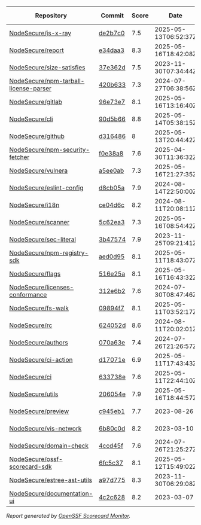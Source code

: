 <!-- OPENSSF-SCORECARD-MONITOR:START -->

| Repository | Commit | Score | Date | Score Delta | Report | StepSecurity |
| -- | -- | -- | -- | -- | -- | -- |
| [NodeSecure/js-x-ray](https://github.com/NodeSecure/js-x-ray) | [de2b7c0](https://github.com/NodeSecure/js-x-ray/commit/de2b7c048a046e812e280a94d5a7025b12787fa6) | 7.5 | 2025-05-13T06:52:37Z | 0 / [Details](https://ossf.github.io/scorecard-visualizer/#/projects/github.com/NodeSecure/js-x-ray/compare/de2b7c048a046e812e280a94d5a7025b12787fa6/de2b7c048a046e812e280a94d5a7025b12787fa6) | [View](https://ossf.github.io/scorecard-visualizer/#/projects/github.com/NodeSecure/js-x-ray/commit/de2b7c048a046e812e280a94d5a7025b12787fa6) | [Fix it](https://app.stepsecurity.io/securerepo?repo=NodeSecure/js-x-ray) |
| [NodeSecure/report](https://github.com/NodeSecure/report) | [e34daa3](https://github.com/NodeSecure/report/commit/e34daa3d18b8793c5d014041cb2e2fc248329721) | 8.3 | 2025-05-16T18:42:08Z | 0 / [Details](https://ossf.github.io/scorecard-visualizer/#/projects/github.com/NodeSecure/report/compare/e34daa3d18b8793c5d014041cb2e2fc248329721/e34daa3d18b8793c5d014041cb2e2fc248329721) | [View](https://ossf.github.io/scorecard-visualizer/#/projects/github.com/NodeSecure/report/commit/e34daa3d18b8793c5d014041cb2e2fc248329721) | [Fix it](https://app.stepsecurity.io/securerepo?repo=NodeSecure/report) |
| [NodeSecure/size-satisfies](https://github.com/NodeSecure/size-satisfies) | [37e362d](https://github.com/NodeSecure/size-satisfies/commit/37e362d756ea07662ee8052320a7d4ec1c097cad) | 7.5 | 2023-11-30T07:34:44Z | 0 / [Details](https://ossf.github.io/scorecard-visualizer/#/projects/github.com/NodeSecure/size-satisfies/compare/37e362d756ea07662ee8052320a7d4ec1c097cad/37e362d756ea07662ee8052320a7d4ec1c097cad) | [View](https://ossf.github.io/scorecard-visualizer/#/projects/github.com/NodeSecure/size-satisfies/commit/37e362d756ea07662ee8052320a7d4ec1c097cad) | [Fix it](https://app.stepsecurity.io/securerepo?repo=NodeSecure/size-satisfies) |
| [NodeSecure/npm-tarball-license-parser](https://github.com/NodeSecure/npm-tarball-license-parser) | [420b633](https://github.com/NodeSecure/npm-tarball-license-parser/commit/420b6331a6f3c07c5f20bb8f58d3394b88007c54) | 7.3 | 2024-07-27T06:38:56Z | 0 / [Details](https://ossf.github.io/scorecard-visualizer/#/projects/github.com/NodeSecure/npm-tarball-license-parser/compare/420b6331a6f3c07c5f20bb8f58d3394b88007c54/420b6331a6f3c07c5f20bb8f58d3394b88007c54) | [View](https://ossf.github.io/scorecard-visualizer/#/projects/github.com/NodeSecure/npm-tarball-license-parser/commit/420b6331a6f3c07c5f20bb8f58d3394b88007c54) | [Fix it](https://app.stepsecurity.io/securerepo?repo=NodeSecure/npm-tarball-license-parser) |
| [NodeSecure/gitlab](https://github.com/NodeSecure/gitlab) | [96e73e7](https://github.com/NodeSecure/gitlab/commit/96e73e766b4000599d1736c6c3b698c978dab714) | 8.1 | 2025-05-16T13:16:40Z | 0 / [Details](https://ossf.github.io/scorecard-visualizer/#/projects/github.com/NodeSecure/gitlab/compare/f38a1f666961b4fb8a65e4c8dc7493ac39d04ed9/96e73e766b4000599d1736c6c3b698c978dab714) | [View](https://ossf.github.io/scorecard-visualizer/#/projects/github.com/NodeSecure/gitlab/commit/96e73e766b4000599d1736c6c3b698c978dab714) | [Fix it](https://app.stepsecurity.io/securerepo?repo=NodeSecure/gitlab) |
| [NodeSecure/cli](https://github.com/NodeSecure/cli) | [90d5b66](https://github.com/NodeSecure/cli/commit/90d5b663dad0942ec0b2e6855d576456a957afc7) | 8.8 | 2025-05-14T05:38:15Z | 0 / [Details](https://ossf.github.io/scorecard-visualizer/#/projects/github.com/NodeSecure/cli/compare/5f2f2b48893a05fff9b4185c9e5f15f315272fb3/90d5b663dad0942ec0b2e6855d576456a957afc7) | [View](https://ossf.github.io/scorecard-visualizer/#/projects/github.com/NodeSecure/cli/commit/90d5b663dad0942ec0b2e6855d576456a957afc7) | [Fix it](https://app.stepsecurity.io/securerepo?repo=NodeSecure/cli) |
| [NodeSecure/github](https://github.com/NodeSecure/github) | [d316486](https://github.com/NodeSecure/github/commit/d3164867784d9f32a4157948d3e37506a61323d3) | 8 | 2025-05-13T20:44:42Z | 0 / [Details](https://ossf.github.io/scorecard-visualizer/#/projects/github.com/NodeSecure/github/compare/d3164867784d9f32a4157948d3e37506a61323d3/d3164867784d9f32a4157948d3e37506a61323d3) | [View](https://ossf.github.io/scorecard-visualizer/#/projects/github.com/NodeSecure/github/commit/d3164867784d9f32a4157948d3e37506a61323d3) | [Fix it](https://app.stepsecurity.io/securerepo?repo=NodeSecure/github) |
| [NodeSecure/npm-security-fetcher](https://github.com/NodeSecure/npm-security-fetcher) | [f0e38a8](https://github.com/NodeSecure/npm-security-fetcher/commit/f0e38a8254a0c88fead68b9029901eccff0187cc) | 7.6 | 2025-04-30T11:36:32Z | 0 / [Details](https://ossf.github.io/scorecard-visualizer/#/projects/github.com/NodeSecure/npm-security-fetcher/compare/f0e38a8254a0c88fead68b9029901eccff0187cc/f0e38a8254a0c88fead68b9029901eccff0187cc) | [View](https://ossf.github.io/scorecard-visualizer/#/projects/github.com/NodeSecure/npm-security-fetcher/commit/f0e38a8254a0c88fead68b9029901eccff0187cc) | [Fix it](https://app.stepsecurity.io/securerepo?repo=NodeSecure/npm-security-fetcher) |
| [NodeSecure/vulnera](https://github.com/NodeSecure/vulnera) | [a5ee0ab](https://github.com/NodeSecure/vulnera/commit/a5ee0abe5da02080e089ff70367830df1cafb565) | 7.3 | 2025-05-16T21:27:35Z | 0.2 / [Details](https://ossf.github.io/scorecard-visualizer/#/projects/github.com/NodeSecure/vulnera/compare/2d1412b8d9ea4b5ad9c4ae5b491ff9850731d642/a5ee0abe5da02080e089ff70367830df1cafb565) | [View](https://ossf.github.io/scorecard-visualizer/#/projects/github.com/NodeSecure/vulnera/commit/a5ee0abe5da02080e089ff70367830df1cafb565) | [Fix it](https://app.stepsecurity.io/securerepo?repo=NodeSecure/vulnera) |
| [NodeSecure/eslint-config](https://github.com/NodeSecure/eslint-config) | [d8cb05a](https://github.com/NodeSecure/eslint-config/commit/d8cb05aad74fa6cdff4daa82aab30d1f1a196891) | 7.9 | 2024-08-14T22:50:00Z | 0 / [Details](https://ossf.github.io/scorecard-visualizer/#/projects/github.com/NodeSecure/eslint-config/compare/d8cb05aad74fa6cdff4daa82aab30d1f1a196891/d8cb05aad74fa6cdff4daa82aab30d1f1a196891) | [View](https://ossf.github.io/scorecard-visualizer/#/projects/github.com/NodeSecure/eslint-config/commit/d8cb05aad74fa6cdff4daa82aab30d1f1a196891) | [Fix it](https://app.stepsecurity.io/securerepo?repo=NodeSecure/eslint-config) |
| [NodeSecure/i18n](https://github.com/NodeSecure/i18n) | [ce04d6c](https://github.com/NodeSecure/i18n/commit/ce04d6cb61ef6cbec3be87a29323fa4d1ea81eb3) | 8.2 | 2024-08-11T20:08:11Z | 0 / [Details](https://ossf.github.io/scorecard-visualizer/#/projects/github.com/NodeSecure/i18n/compare/ce04d6cb61ef6cbec3be87a29323fa4d1ea81eb3/ce04d6cb61ef6cbec3be87a29323fa4d1ea81eb3) | [View](https://ossf.github.io/scorecard-visualizer/#/projects/github.com/NodeSecure/i18n/commit/ce04d6cb61ef6cbec3be87a29323fa4d1ea81eb3) | [Fix it](https://app.stepsecurity.io/securerepo?repo=NodeSecure/i18n) |
| [NodeSecure/scanner](https://github.com/NodeSecure/scanner) | [5c62ea3](https://github.com/NodeSecure/scanner/commit/5c62ea3cfa305f5935e201d94d1a004b6fbd331a) | 7.3 | 2025-05-16T08:54:42Z | -0.9 / [Details](https://ossf.github.io/scorecard-visualizer/#/projects/github.com/NodeSecure/scanner/compare/18d4c45f57bc03a2def18fdbdc8337572bfbf4ec/5c62ea3cfa305f5935e201d94d1a004b6fbd331a) | [View](https://ossf.github.io/scorecard-visualizer/#/projects/github.com/NodeSecure/scanner/commit/5c62ea3cfa305f5935e201d94d1a004b6fbd331a) | [Fix it](https://app.stepsecurity.io/securerepo?repo=NodeSecure/scanner) |
| [NodeSecure/sec-literal](https://github.com/NodeSecure/sec-literal) | [3b47574](https://github.com/NodeSecure/sec-literal/commit/3b475747f5c3891946c40d9ad4e8096500e1a206) | 7.9 | 2023-11-25T09:21:41Z | 0 / [Details](https://ossf.github.io/scorecard-visualizer/#/projects/github.com/NodeSecure/sec-literal/compare/3b475747f5c3891946c40d9ad4e8096500e1a206/3b475747f5c3891946c40d9ad4e8096500e1a206) | [View](https://ossf.github.io/scorecard-visualizer/#/projects/github.com/NodeSecure/sec-literal/commit/3b475747f5c3891946c40d9ad4e8096500e1a206) | [Fix it](https://app.stepsecurity.io/securerepo?repo=NodeSecure/sec-literal) |
| [NodeSecure/npm-registry-sdk](https://github.com/NodeSecure/npm-registry-sdk) | [aed0d95](https://github.com/NodeSecure/npm-registry-sdk/commit/aed0d951ca482584fd5f6033c7aa80d3474781d9) | 8.1 | 2025-05-11T18:43:07Z | 0 / [Details](https://ossf.github.io/scorecard-visualizer/#/projects/github.com/NodeSecure/npm-registry-sdk/compare/7f681af3e7abe5cb2fc3eb9ca84bdfa249be3fb4/aed0d951ca482584fd5f6033c7aa80d3474781d9) | [View](https://ossf.github.io/scorecard-visualizer/#/projects/github.com/NodeSecure/npm-registry-sdk/commit/aed0d951ca482584fd5f6033c7aa80d3474781d9) | [Fix it](https://app.stepsecurity.io/securerepo?repo=NodeSecure/npm-registry-sdk) |
| [NodeSecure/flags](https://github.com/NodeSecure/flags) | [516e25a](https://github.com/NodeSecure/flags/commit/516e25a1246a5e7137fe6251c3d527921e37325c) | 8.1 | 2025-05-16T16:43:32Z | 0 / [Details](https://ossf.github.io/scorecard-visualizer/#/projects/github.com/NodeSecure/flags/compare/516e25a1246a5e7137fe6251c3d527921e37325c/516e25a1246a5e7137fe6251c3d527921e37325c) | [View](https://ossf.github.io/scorecard-visualizer/#/projects/github.com/NodeSecure/flags/commit/516e25a1246a5e7137fe6251c3d527921e37325c) | [Fix it](https://app.stepsecurity.io/securerepo?repo=NodeSecure/flags) |
| [NodeSecure/licenses-conformance](https://github.com/NodeSecure/licenses-conformance) | [312e6b2](https://github.com/NodeSecure/licenses-conformance/commit/312e6b29f729dda7ac6d16a056d0f5c4bc8c1361) | 7.6 | 2024-07-30T08:47:46Z | 0 / [Details](https://ossf.github.io/scorecard-visualizer/#/projects/github.com/NodeSecure/licenses-conformance/compare/3f14f46ea080f622525c6f685abdab3f3f164813/312e6b29f729dda7ac6d16a056d0f5c4bc8c1361) | [View](https://ossf.github.io/scorecard-visualizer/#/projects/github.com/NodeSecure/licenses-conformance/commit/312e6b29f729dda7ac6d16a056d0f5c4bc8c1361) | [Fix it](https://app.stepsecurity.io/securerepo?repo=NodeSecure/licenses-conformance) |
| [NodeSecure/fs-walk](https://github.com/NodeSecure/fs-walk) | [09894f7](https://github.com/NodeSecure/fs-walk/commit/09894f746358700474cac8a4004f3fb781716138) | 8.1 | 2025-05-11T03:52:17Z | 0 / [Details](https://ossf.github.io/scorecard-visualizer/#/projects/github.com/NodeSecure/fs-walk/compare/781a0f60fc49b15fc1d45a895135acd4d6624040/09894f746358700474cac8a4004f3fb781716138) | [View](https://ossf.github.io/scorecard-visualizer/#/projects/github.com/NodeSecure/fs-walk/commit/09894f746358700474cac8a4004f3fb781716138) | [Fix it](https://app.stepsecurity.io/securerepo?repo=NodeSecure/fs-walk) |
| [NodeSecure/rc](https://github.com/NodeSecure/rc) | [624052d](https://github.com/NodeSecure/rc/commit/624052d6073531f08d0e41fe2fd8553af49cb15e) | 8.6 | 2024-08-11T20:02:01Z | 0 / [Details](https://ossf.github.io/scorecard-visualizer/#/projects/github.com/NodeSecure/rc/compare/e16f5913d001f39eec5cc6c75514a03532b6d4c7/624052d6073531f08d0e41fe2fd8553af49cb15e) | [View](https://ossf.github.io/scorecard-visualizer/#/projects/github.com/NodeSecure/rc/commit/624052d6073531f08d0e41fe2fd8553af49cb15e) | [Fix it](https://app.stepsecurity.io/securerepo?repo=NodeSecure/rc) |
| [NodeSecure/authors](https://github.com/NodeSecure/authors) | [070a63e](https://github.com/NodeSecure/authors/commit/070a63e3fab151f9d38a2c13e76cfa69c01b1bf3) | 7.4 | 2024-07-26T21:26:57Z | 0 / [Details](https://ossf.github.io/scorecard-visualizer/#/projects/github.com/NodeSecure/authors/compare/070a63e3fab151f9d38a2c13e76cfa69c01b1bf3/070a63e3fab151f9d38a2c13e76cfa69c01b1bf3) | [View](https://ossf.github.io/scorecard-visualizer/#/projects/github.com/NodeSecure/authors/commit/070a63e3fab151f9d38a2c13e76cfa69c01b1bf3) | [Fix it](https://app.stepsecurity.io/securerepo?repo=NodeSecure/authors) |
| [NodeSecure/ci-action](https://github.com/NodeSecure/ci-action) | [d17071e](https://github.com/NodeSecure/ci-action/commit/d17071e0f5b74c20a95df92357cecee646efbc34) | 6.9 | 2025-05-11T17:43:43Z | 0 / [Details](https://ossf.github.io/scorecard-visualizer/#/projects/github.com/NodeSecure/ci-action/compare/335bb47aa9b2c85cb8921515974c7dd353324419/d17071e0f5b74c20a95df92357cecee646efbc34) | [View](https://ossf.github.io/scorecard-visualizer/#/projects/github.com/NodeSecure/ci-action/commit/d17071e0f5b74c20a95df92357cecee646efbc34) | [Fix it](https://app.stepsecurity.io/securerepo?repo=NodeSecure/ci-action) |
| [NodeSecure/ci](https://github.com/NodeSecure/ci) | [633738e](https://github.com/NodeSecure/ci/commit/633738ec68c5a5490bd6def8745849d9c0236991) | 7.6 | 2025-05-11T22:44:10Z | 0 / [Details](https://ossf.github.io/scorecard-visualizer/#/projects/github.com/NodeSecure/ci/compare/633738ec68c5a5490bd6def8745849d9c0236991/633738ec68c5a5490bd6def8745849d9c0236991) | [View](https://ossf.github.io/scorecard-visualizer/#/projects/github.com/NodeSecure/ci/commit/633738ec68c5a5490bd6def8745849d9c0236991) | [Fix it](https://app.stepsecurity.io/securerepo?repo=NodeSecure/ci) |
| [NodeSecure/utils](https://github.com/NodeSecure/utils) | [206054e](https://github.com/NodeSecure/utils/commit/206054e71bfdf0f10840e5591c296c03eca40ce5) | 7.9 | 2025-05-16T18:44:57Z | 0 / [Details](https://ossf.github.io/scorecard-visualizer/#/projects/github.com/NodeSecure/utils/compare/f1750bfcb295d8c974b4e9de99be7d9d7cca4bd4/206054e71bfdf0f10840e5591c296c03eca40ce5) | [View](https://ossf.github.io/scorecard-visualizer/#/projects/github.com/NodeSecure/utils/commit/206054e71bfdf0f10840e5591c296c03eca40ce5) | [Fix it](https://app.stepsecurity.io/securerepo?repo=NodeSecure/utils) |
| [NodeSecure/preview](https://github.com/NodeSecure/preview) | [c945eb1](https://github.com/NodeSecure/preview/commit/c945eb1a0af71512061b7be8314ee38a939cd524) | 7.7 | 2023-08-26 | 0 / [Details](https://ossf.github.io/scorecard-visualizer/#/projects/github.com/NodeSecure/preview/compare/c945eb1a0af71512061b7be8314ee38a939cd524/c945eb1a0af71512061b7be8314ee38a939cd524) | [View](https://ossf.github.io/scorecard-visualizer/#/projects/github.com/NodeSecure/preview/commit/c945eb1a0af71512061b7be8314ee38a939cd524) | [Fix it](https://app.stepsecurity.io/securerepo?repo=NodeSecure/preview) |
| [NodeSecure/vis-network](https://github.com/NodeSecure/vis-network) | [6b80c0d](https://github.com/NodeSecure/vis-network/commit/6b80c0db98cd2d08be6de39fb5c97298376a86c0) | 8.2 | 2023-03-10 | 0 / [Details](https://ossf.github.io/scorecard-visualizer/#/projects/github.com/NodeSecure/vis-network/compare/6b80c0db98cd2d08be6de39fb5c97298376a86c0/6b80c0db98cd2d08be6de39fb5c97298376a86c0) | [View](https://ossf.github.io/scorecard-visualizer/#/projects/github.com/NodeSecure/vis-network/commit/6b80c0db98cd2d08be6de39fb5c97298376a86c0) | [Fix it](https://app.stepsecurity.io/securerepo?repo=NodeSecure/vis-network) |
| [NodeSecure/domain-check](https://github.com/NodeSecure/domain-check) | [4ccd45f](https://github.com/NodeSecure/domain-check/commit/4ccd45f37ad37a6078211683f4dacacd2bbbe489) | 7.6 | 2024-07-26T21:25:27Z | 0 / [Details](https://ossf.github.io/scorecard-visualizer/#/projects/github.com/NodeSecure/domain-check/compare/4ccd45f37ad37a6078211683f4dacacd2bbbe489/4ccd45f37ad37a6078211683f4dacacd2bbbe489) | [View](https://ossf.github.io/scorecard-visualizer/#/projects/github.com/NodeSecure/domain-check/commit/4ccd45f37ad37a6078211683f4dacacd2bbbe489) | [Fix it](https://app.stepsecurity.io/securerepo?repo=NodeSecure/domain-check) |
| [NodeSecure/ossf-scorecard-sdk](https://github.com/NodeSecure/ossf-scorecard-sdk) | [6fc5c37](https://github.com/NodeSecure/ossf-scorecard-sdk/commit/6fc5c37ebc5df36e9b0ae8625783eb13631f0b97) | 8.1 | 2025-05-12T15:49:02Z | 0 / [Details](https://ossf.github.io/scorecard-visualizer/#/projects/github.com/NodeSecure/ossf-scorecard-sdk/compare/d844d298e413dbe3a002012d4107b681bdec9e91/6fc5c37ebc5df36e9b0ae8625783eb13631f0b97) | [View](https://ossf.github.io/scorecard-visualizer/#/projects/github.com/NodeSecure/ossf-scorecard-sdk/commit/6fc5c37ebc5df36e9b0ae8625783eb13631f0b97) | [Fix it](https://app.stepsecurity.io/securerepo?repo=NodeSecure/ossf-scorecard-sdk) |
| [NodeSecure/estree-ast-utils](https://github.com/NodeSecure/estree-ast-utils) | [a97d775](https://github.com/NodeSecure/estree-ast-utils/commit/a97d775ec2a12e1c8f8b22e5177c55ad5ec157cb) | 8.3 | 2023-11-30T06:29:08Z | 0 / [Details](https://ossf.github.io/scorecard-visualizer/#/projects/github.com/NodeSecure/estree-ast-utils/compare/a97d775ec2a12e1c8f8b22e5177c55ad5ec157cb/a97d775ec2a12e1c8f8b22e5177c55ad5ec157cb) | [View](https://ossf.github.io/scorecard-visualizer/#/projects/github.com/NodeSecure/estree-ast-utils/commit/a97d775ec2a12e1c8f8b22e5177c55ad5ec157cb) | [Fix it](https://app.stepsecurity.io/securerepo?repo=NodeSecure/estree-ast-utils) |
| [NodeSecure/documentation-ui](https://github.com/NodeSecure/documentation-ui) | [4c2c628](https://github.com/NodeSecure/documentation-ui/commit/4c2c62809956190a0cf9583442271546ee4f331c) | 8.2 | 2023-03-07 | 0 / [Details](https://ossf.github.io/scorecard-visualizer/#/projects/github.com/NodeSecure/documentation-ui/compare/4c2c62809956190a0cf9583442271546ee4f331c/4c2c62809956190a0cf9583442271546ee4f331c) | [View](https://ossf.github.io/scorecard-visualizer/#/projects/github.com/NodeSecure/documentation-ui/commit/4c2c62809956190a0cf9583442271546ee4f331c) | [Fix it](https://app.stepsecurity.io/securerepo?repo=NodeSecure/documentation-ui) |

_Report generated by [OpenSSF Scorecard Monitor](https://github.com/ossf/scorecard-monitor)._

<!-- OPENSSF-SCORECARD-MONITOR:END -->